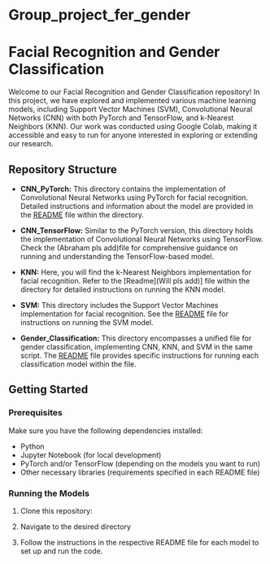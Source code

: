 # Group_project_fer_gender
# Facial Recognition and Gender Classification

Welcome to our Facial Recognition and Gender Classification repository! In this project, we have explored and implemented various machine learning models, including Support Vector Machines (SVM), Convolutional Neural Networks (CNN) 
with both PyTorch and TensorFlow, and k-Nearest Neighbors (KNN). Our work was conducted using Google Colab, making it accessible and easy to run for anyone interested in exploring or extending our research.

## Repository Structure

- **CNN_PyTorch:** This directory contains the implementation of Convolutional Neural Networks using PyTorch for facial recognition. Detailed instructions and information about the model are provided in the [README](Readme_CNNPytorch.txt) file within the directory.

- **CNN_TensorFlow:** Similar to the PyTorch version, this directory holds the implementation of Convolutional Neural Networks using TensorFlow. Check the (Abraham pls add)file for comprehensive guidance on running and understanding the TensorFlow-based model.

- **KNN:** Here, you will find the k-Nearest Neighbors implementation for facial recognition. Refer to the [Readme](Will pls add)] file within the directory for detailed instructions on running the KNN model.

- **SVM:** This directory includes the Support Vector Machines implementation for facial recognition. See the [README](SVM/README.md) file for instructions on running the SVM model.

- **Gender_Classification:** This directory encompasses a unified file for gender classification, implementing CNN, KNN, and SVM in the same script. The [README](README_gender.md) file provides specific instructions for running each classification model within the file.

## Getting Started

### Prerequisites

Make sure you have the following dependencies installed:

- Python
- Jupyter Notebook (for local development)
- PyTorch and/or TensorFlow (depending on the models you want to run)
- Other necessary libraries (requirements specified in each README file)

### Running the Models

1. Clone this repository:

2. Navigate to the desired directory
3. Follow the instructions in the respective README file for each model to set up and run the code.

